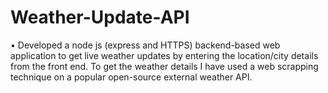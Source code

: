 # Weather-Update-API
• Developed a node js (express and HTTPS) backend-based web application to get live weather updates by entering the location/city details from the front end. To get the weather details I have used a web scrapping technique on a popular open-source external weather API.

